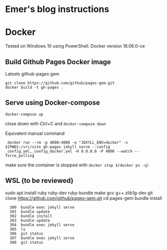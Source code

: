 # Emer's blog instructions

# Docker
Tested on Windows 10 using PowerShell. Docker version 18.06.0-ce

## Build Github Pages Docker image
Latests github-pages gem
```
git clone https://github.com/github/pages-gem.git
docker build -t gh-pages .
```

## Serve using Docker-compose
```
docker-compose up
```
close down with Ctrl+C and `docker-compose down`

Equivalent manual command
```
 docker run --rm -p 4000:4000 -e "JEKYLL_ENV=docker" -v ${PWD}:/src/site gh-pages jekyll serve --config _config.yml,_config_docker.yml -H 0.0.0.0 -P 4000 --watch --force_polling
```
make sure the container is stopped with `docker stop $(docker ps -q)`

## WSL (to be reviewed)
sudo apt install ruby ruby-dev ruby-bundle make gcc g++ zlib1g-dev
git clone https://github.com/github/pages-gem.git
cd pages-gem
bundle install 

```
  300  bundle exec jekyll serve
  301  bundle update
  302  bundle install
  303  bundle update
  304  bundle exec jekyll serve
  305  ls
  306  git status
  307  bundle exec jekyll serve
  308  git status
```